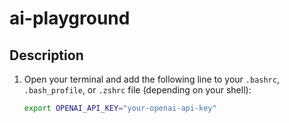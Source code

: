 # ai-playground

## Description

1. Open your terminal and add the following line to your `.bashrc`, `.bash_profile`, or `.zshrc` file (depending on your shell):
   ```sh
   export OPENAI_API_KEY="your-openai-api-key"
   ```